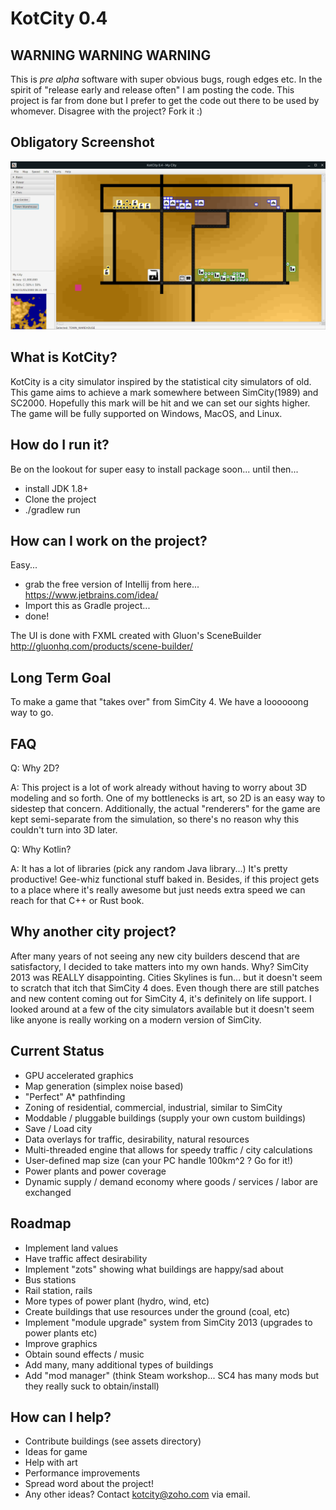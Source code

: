 # KotCity 0.4

## WARNING WARNING WARNING

This is _pre alpha_ software with super obvious bugs, rough edges etc. In the spirit of "release early and release often"
I am posting the code. This project is far from done but I prefer to get the code out there
to be used by whomever. Disagree with the project? Fork it :) 

## Obligatory Screenshot

![KotCity Screenshot](screenshot.jpg?raw=true "Screenshot of the game's UI and an example city")


## What is KotCity? 

KotCity is a city simulator inspired by the statistical city simulators of old.
This game aims to achieve a mark somewhere between SimCity(1989) and SC2000. Hopefully this mark will be hit and we can set our sights higher. The game will be fully supported on Windows, MacOS, and Linux.

## How do I run it?

Be on the lookout for super easy to install package soon... until then...
* install JDK 1.8+
* Clone the project
* ./gradlew run

## How can I work on the project?

Easy... 
* grab the free version of Intellij from here... https://www.jetbrains.com/idea/
* Import this as Gradle project... 
* done! 

The UI is done with FXML created with Gluon's SceneBuilder http://gluonhq.com/products/scene-builder/

## Long Term Goal

To make a game that "takes over" from SimCity 4. We have a loooooong way to go.

## FAQ

Q: Why 2D?

A: This project is a lot of work already without having to worry about 3D modeling and so forth. One of my bottlenecks is art, so 2D is an easy way to sidestep that concern. Additionally, the actual "renderers" for the game are kept semi-separate from the simulation, so there's no reason why this couldn't turn into 3D later.

Q: Why Kotlin?

A: It has a lot of libraries (pick any random Java library...) It's pretty productive! Gee-whiz functional stuff baked in. Besides, if this project gets to a place where it's really awesome but just needs extra speed we can reach for that C++ or Rust book.

## Why another city project?

After many years of not seeing any new city builders descend that are satisfactory, I decided to take matters into my own hands. Why? SimCity 2013 was REALLY disappointing. Cities Skylines is fun... but it doesn't seem to scratch that itch that SimCity 4 does. Even though there are still patches and new content coming out for SimCity 4, it's definitely on life support. I looked around at a few of the city simulators available but it doesn't seem like anyone is really working on a modern version of SimCity. 

## Current Status

* GPU accelerated graphics
* Map generation (simplex noise based)
* "Perfect" A* pathfinding
* Zoning of residential, commercial, industrial, similar to SimCity
* Moddable / pluggable buildings (supply your own custom buildings)
* Save / Load city
* Data overlays for traffic, desirability, natural resources
* Multi-threaded engine that allows for speedy traffic / city calculations
* User-defined map size (can your PC handle 100km^2 ? Go for it!)
* Power plants and power coverage
* Dynamic supply / demand economy where goods / services / labor are exchanged

## Roadmap

* Implement land values
* Have traffic affect desirability
* Implement "zots" showing what buildings are happy/sad about
* Bus stations
* Rail station, rails
* More types of power plant (hydro, wind, etc)
* Create buildings that use resources under the ground (coal, etc)
* Implement "module upgrade" system from SimCity 2013 (upgrades to power plants etc)
* Improve graphics
* Obtain sound effects / music
* Add many, many additional types of buildings
* Add "mod manager" (think Steam workshop... SC4 has many mods but they really suck to obtain/install)

## How can I help?

* Contribute buildings (see assets directory)
* Ideas for game
* Help with art
* Performance improvements
* Spread word about the project!
* Any other ideas? Contact kotcity@zoho.com via email.
